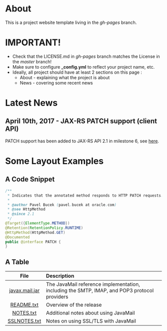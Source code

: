 # About

This is a project website template living in the _gh-pages_ branch.

# IMPORTANT!

* Check that the LICENSE.md in _gh-pages_ branch matches the License in the _master_ branch!
* Make sure to configure **_config.yml** to reflect your project name, etc.
* Ideally, all project should have at least 2 sections on this page :
  * About - explaining what the project is about
  * News - covering some recent news

# Latest News

## April 10th, 2017 - JAX-RS PATCH support (client API) ##

PATCH support has been added to JAX-RS API 2.1 in milestone 6, see [here](https://java.net/projects/jax-rs-spec/lists/users/archive/2017-04/message/40).

# Some Layout Examples

## A Code Snippet

```java
/**
 * Indicates that the annotated method responds to HTTP PATCH requests.
 *
 * @author Pavel Bucek (pavel.bucek at oracle.com)
 * @see HttpMethod
 * @since 2.1
 */
@Target({ElementType.METHOD})
@Retention(RetentionPolicy.RUNTIME)
@HttpMethod(HttpMethod.GET)
@Documented
public @interface PATCH {
}
```

##  A Table


| File  | Description |
| :---: | :--- |
| [javax.mail.jar](https://github.com/javaee/javamail/releases/download/JAVAMAIL-1_5_6/javax.mail.jar)  | The JavaMail reference implementation, including the SMTP, IMAP, and POP3 protocol providers  |
| [README.txt](https://bshannon.github.io/test/docs/README.txt) | Overview of the release |
| [NOTES.txt](https://bshannon.github.io/test/docs/NOTES.txt)	|Additional notes about using JavaMail  |
| [SSLNOTES.txt](https://bshannon.github.io/test/docs/SSLNOTES.txt)	|Notes on using SSL/TLS with JavaMail  |


  
